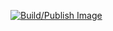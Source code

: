 [![Build/Publish Image](https://github.com/Linutux42/docker-unbound/actions/workflows/build_push.yml/badge.svg)](https://github.com/Linutux42/docker-unbound/actions/workflows/build_push.yml)
